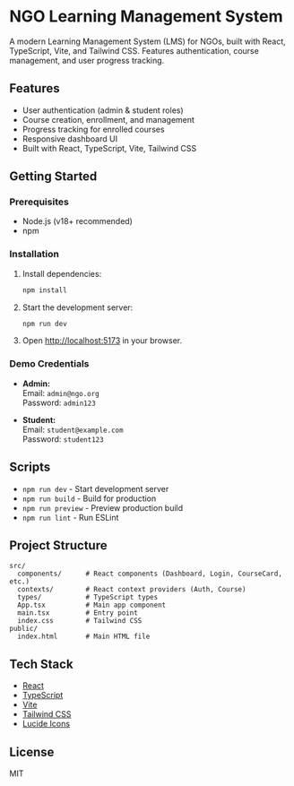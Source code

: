 # NGO Learning Management System

A modern Learning Management System (LMS) for NGOs, built with React, TypeScript, Vite, and Tailwind CSS. Features authentication, course management, and user progress tracking.

## Features

- User authentication (admin & student roles)
- Course creation, enrollment, and management
- Progress tracking for enrolled courses
- Responsive dashboard UI
- Built with React, TypeScript, Vite, Tailwind CSS

## Getting Started

### Prerequisites

- Node.js (v18+ recommended)
- npm

### Installation

1. Install dependencies:
   ```sh
   npm install
   ```

2. Start the development server:
   ```sh
   npm run dev
   ```

3. Open [http://localhost:5173](http://localhost:5173) in your browser.

### Demo Credentials

- **Admin:**  
  Email: `admin@ngo.org`  
  Password: `admin123`

- **Student:**  
  Email: `student@example.com`  
  Password: `student123`

## Scripts

- `npm run dev` - Start development server
- `npm run build` - Build for production
- `npm run preview` - Preview production build
- `npm run lint` - Run ESLint

## Project Structure

```
src/
  components/      # React components (Dashboard, Login, CourseCard, etc.)
  contexts/        # React context providers (Auth, Course)
  types/           # TypeScript types
  App.tsx          # Main app component
  main.tsx         # Entry point
  index.css        # Tailwind CSS
public/
  index.html       # Main HTML file
```

## Tech Stack

- [React](https://react.dev/)
- [TypeScript](https://www.typescriptlang.org/)
- [Vite](https://vitejs.dev/)
- [Tailwind CSS](https://tailwindcss.com/)
- [Lucide Icons](https://lucide.dev/)

## License

MIT
